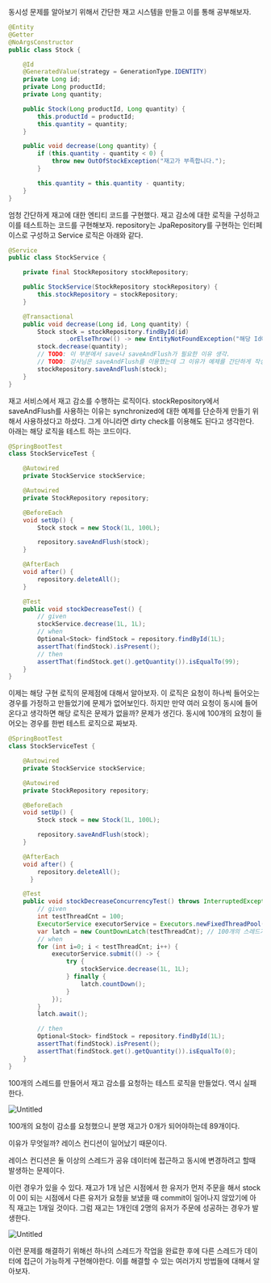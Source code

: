 동시성 문제를 알아보기 위해서 간단한 재고 시스템을 만들고 이를 통해 공부해보자.

```java
@Entity
@Getter
@NoArgsConstructor
public class Stock {

    @Id
    @GeneratedValue(strategy = GenerationType.IDENTITY)
    private Long id;
    private Long productId;
    private Long quantity;

    public Stock(Long productId, Long quantity) {
        this.productId = productId;
        this.quantity = quantity;
    }

    public void decrease(Long quantity) {
        if (this.quantity - quantity < 0) {
            throw new OutOfStockException("재고가 부족합니다.");
        }

        this.quantity = this.quantity - quantity;
    }
}
```

엄청 간단하게 재고에 대한 엔티티 코드를 구현했다.
재고 감소에 대한 로직을 구성하고 이를 테스트하는 코드를 구현해보자. repository는 JpaRepository를 구현하는 인터페이스로 구성하고 Service 로직은 아래와 같다.

```java
@Service
public class StockService {

    private final StockRepository stockRepository;

    public StockService(StockRepository stockRepository) {
        this.stockRepository = stockRepository;
    }

    @Transactional
    public void decrease(Long id, Long quantity) {
        Stock stock = stockRepository.findById(id)
                .orElseThrow(() -> new EntityNotFoundException("해당 Id에 대한 재고가 존재하지 않습니다."));
        stock.decrease(quantity);
        // TODO: 이 부분에서 save나 saveAndFlush가 필요한 이유 생각.
        // TODO: 강사님은 saveAndFlush를 이용했는데 그 이유가 예제를 간단하게 작성하기 위해서 사용 -> SynchronizedFacade를 만드러 래핑하면 save 사용하는 편이 낫다고 하심.
        stockRepository.saveAndFlush(stock);
    }
}
```

재고 서비스에서 재고 감소를 수행하는 로직이다. stockRepository에서 saveAndFlush를 사용하는 이유는 synchronized에 대한 예제를 단순하게 만들기 위해서 사용하셨다고 하셨다. 그게 아니라면 dirty check를 이용해도 된다고 생각한다.
아래는 해당 로직을 테스트 하는 코드이다.

```java
@SpringBootTest
class StockServiceTest {

    @Autowired
    private StockService stockService;

    @Autowired
    private StockRepository repository;

    @BeforeEach
    void setUp() {
        Stock stock = new Stock(1L, 100L);

        repository.saveAndFlush(stock);
    }

    @AfterEach
    void after() {
        repository.deleteAll();
    }

    @Test
    public void stockDecreaseTest() {
        // given
        stockService.decrease(1L, 1L);
        // when
        Optional<Stock> findStock = repository.findById(1L);
        assertThat(findStock).isPresent();
        // then
        assertThat(findStock.get().getQuantity()).isEqualTo(99);
    }
}
```

이제는 해당 구현 로직의 문제점에 대해서 알아보자.
이 로직은 요청이 하나씩 들어오는 경우를 가정하고 만들었기에 문제가 없어보인다. 하지만 만약 여러 요청이 동시에 들어온다고 생각하면 해당 로직은 문제가 없을까?
문제가 생긴다. 동시에 100개의 요청이 들어오는 경우를 한번 테스트 로직으로 짜보자.

```java
@SpringBootTest
class StockServiceTest {

    @Autowired
    private StockService stockService;

    @Autowired
    private StockRepository repository;

    @BeforeEach
    void setUp() {
        Stock stock = new Stock(1L, 100L);

        repository.saveAndFlush(stock);
    }

    @AfterEach
    void after() {
        repository.deleteAll();
	  }

    @Test
    public void stockDecreaseConcurrencyTest() throws InterruptedException {
        // given
        int testThreadCnt = 100;
        ExecutorService executorService = Executors.newFixedThreadPool(32); // 비동기로 실행하는 작업을 단순화해서 사용할 수 있게 해주는 자바의 API임.
        var latch = new CountDownLatch(testThreadCnt); // 100개의 스레드가 끝날 때까지 기다리기 위함.
        // when
        for (int i=0; i < testThreadCnt; i++) {
            executorService.submit(() -> {
                try {
                    stockService.decrease(1L, 1L);
                } finally {
                    latch.countDown();
                }
            });
        }
        latch.await();

        // then
        Optional<Stock> findStock = repository.findById(1L);
        assertThat(findStock).isPresent();
        assertThat(findStock.get().getQuantity()).isEqualTo(0);
    }
}
```

100개의 스레드를 만들어서 재고 감소를 요청하는 테스트 로직을 만들었다. 역시 실패한다.

![Untitled](https://s3.us-west-2.amazonaws.com/secure.notion-static.com/ee225805-d7cb-41c2-bd36-b5da7f0850c5/Untitled.png?X-Amz-Algorithm=AWS4-HMAC-SHA256&X-Amz-Content-Sha256=UNSIGNED-PAYLOAD&X-Amz-Credential=AKIAT73L2G45EIPT3X45%2F20230106%2Fus-west-2%2Fs3%2Faws4_request&X-Amz-Date=20230106T040742Z&X-Amz-Expires=86400&X-Amz-Signature=2ded89bf3c2b45ba1c4f872d05ed78fa31c9ef69f34b74e6a0252570ca107252&X-Amz-SignedHeaders=host&response-content-disposition=filename%3D%22Untitled.png%22&x-id=GetObject)

100개의 요청이 감소를 요청했으니 분명 재고가 0개가 되어야하는데 89개이다.

이유가 무엇일까? 레이스 컨디션이 일어났기 때문이다.

레이스 컨디션은 둘 이상의 스레드가 공유 데이터에 접근하고 동시에 변경하려고 할때 발생하는 문제이다.

이런 경우가 있을 수 있다. 재고가 1개 남은 시점에서 한 유저가 먼저 주문을 해서 stock이 0이 되는 시점에서 다른 유저가 요청을 보냈을 때 commit이 일어나지 않았기에 아직 재고는 1개일 것이다. 그럼 재고는 1개인데 2명의 유저가 주문에 성공하는 경우가 발생한다.

![Untitled](https://s3.us-west-2.amazonaws.com/secure.notion-static.com/95c4aba7-0091-4eff-9706-014c40518f7a/Untitled.png?X-Amz-Algorithm=AWS4-HMAC-SHA256&X-Amz-Content-Sha256=UNSIGNED-PAYLOAD&X-Amz-Credential=AKIAT73L2G45EIPT3X45%2F20230106%2Fus-west-2%2Fs3%2Faws4_request&X-Amz-Date=20230106T040755Z&X-Amz-Expires=86400&X-Amz-Signature=9b29c462d4da48d41a163796c6f28d16b728884d4b3d1a44d8af1d9b49fa8cac&X-Amz-SignedHeaders=host&response-content-disposition=filename%3D%22Untitled.png%22&x-id=GetObject)

이런 문제를 해결하기 위해선 하나의 스레드가 작업을 완료한 후에 다른 스레드가 데이터에 접근이 가능하게 구현해야한다. 이를 해결할 수 있는 여러가지 방법들에 대해서 알아보자.

